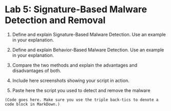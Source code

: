 # Lab 5: Signature-Based Malware Detection and Removal


1. Define and explain Signature-Based Malware Detection. Use an example in your explanation.

1. Define and explain Behavior-Based Malware Detection. Use an example in your explanation.

1. Compare the two methods and explain the advantages and disadvantages of both.

1. Include here screenshots showing your script in action.

1. Paste here the script you used to detect and remove the malware

```
(Code goes here. Make sure you use the triple back-tics to denote a code block in MarkDown.)
```
